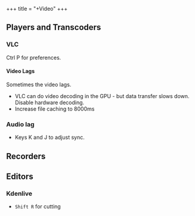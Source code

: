+++
title = "+Video"
+++



## Players and Transcoders
<div class="spreadsheet" src="player_transcoder.toml" fullHeightWithRowsPerScreen=8> </div>  

### VLC
Ctrl P for preferences. 

#### Video Lags
Sometimes the video lags.

- VLC can do video decoding in the GPU - but data transfer slows down. Disable hardware decoding.
- Increase file caching to 8000ms


### Audio lag
- Keys K and J to adjust sync.

## Recorders
<div class="spreadsheet" src="recorder.toml" fullHeightWithRowsPerScreen=8> </div>  

## Editors
<div class="spreadsheet" src="editor.toml" fullHeightWithRowsPerScreen=8> </div>  

### Kdenlive
- `Shift R` for cutting

